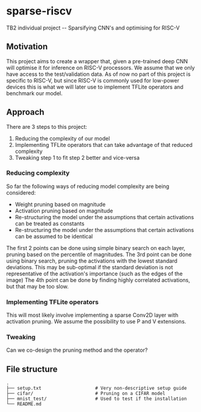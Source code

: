 # sparse-riscv
TB2 individual project -- Sparsifying CNN's and optimising for RISC-V

## Motivation
This project aims to create a wrapper that, given a pre-trained deep CNN will optimise it for inference on RISC-V processors. We assume that we only have access to the test/validation data.
As of now no part of this project is specific to RISC-V, but since RISC-V is commonly used for low-power devices this is what we will later use to implement TFLite operators and benchmark our model.

## Approach
There are 3 steps to this project:
1. Reducing the complexity of our model
2. Implementing TFLite operators that can take advantage of that reduced complexity
3. Tweaking step 1 to fit step 2 better and vice-versa

### Reducing complexity
So far the following ways of reducing model complexity are being considered:
- Weight pruning based on magnitude
- Activation pruning based on magnitude
- Re-structuring the model under the assumptions that certain activations can be treated as constants
- Re-structuring the model under the assumptions that certain activations can be assumed to be identical

The first 2 points can be done using simple binary search on each layer, pruning based on the percentile of magnitudes.
The 3rd point can be done using binary search, pruning the activations with the lowest standard deviations. This may be sub-optimal if the standard deviation is not representative of the activation's importance (such as the edges of the image)
The 4th point can be done by finding highly correlated activations, but that may be too slow.

### Implementing TFLite operators
This will most likely involve implementing a sparse Conv2D layer with activation pruning. We assume the possibility to use P and V extensions.

### Tweaking
Can we co-design the pruning method and the operator?

## File structure

>
    .
    ├── setup.txt                    # Very non-descriptive setup guide
    ├── cifar/                       # Pruning on a CIFAR model
    ├── mnist_test/                  # Used to test if the installation
    └── README.md
>
